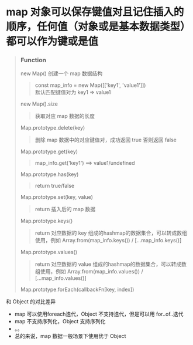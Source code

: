 #  map 对象可以保存键值对且记住插入的顺序，任何值（对象或是基本数据类型）都可以作为键或是值

> ### Function
> new Map() 创建一个 map 数据结构
> > const map_info = new Map([['key1', 'value1']])  
> > 默认匹配键值对为 key1 => value1  
> 
> new Map().size
> > 获取对应 map 数据的长度  
> 
> Map.prototype.delete(key)
> > 删除 map 数据中的对应键值对，成功返回 true 否则返回 false  
> 
> Map.prototype.get(key)    
> > map_info.get('key1') ==> value1/undefined  
> 
> Map.prototype.has(key)  
> > return true/false  
> 
> Map.prototype.set(key, value)  
> > return 插入后的 map 数据  
> 
> Map.prototype.keys()  
> > return 对应数据的 key 组成的hashmap的数据集合，可以转成数组使用，例如 Array.from(map_info.keys()) / [...map_info.keys()]  
> 
> Map.prototype.values()
> > return 对应数据的 value 组成的hashmap的数据集合，可以转成数组使用，例如 Array.from(map_info.values()) / [...map_info.values()]
> 
> Map.prototype.forEach(callbackFn[key, index])
> 

和 Object 的对比差异  
+ map 可以使用foreach迭代，Object 不支持迭代，但是可以用 for..of..迭代
+ map 不支持序列化，Object 支持序列化
+ 。。
+ 总的来说，map 数据一般场景下使用优于 Object